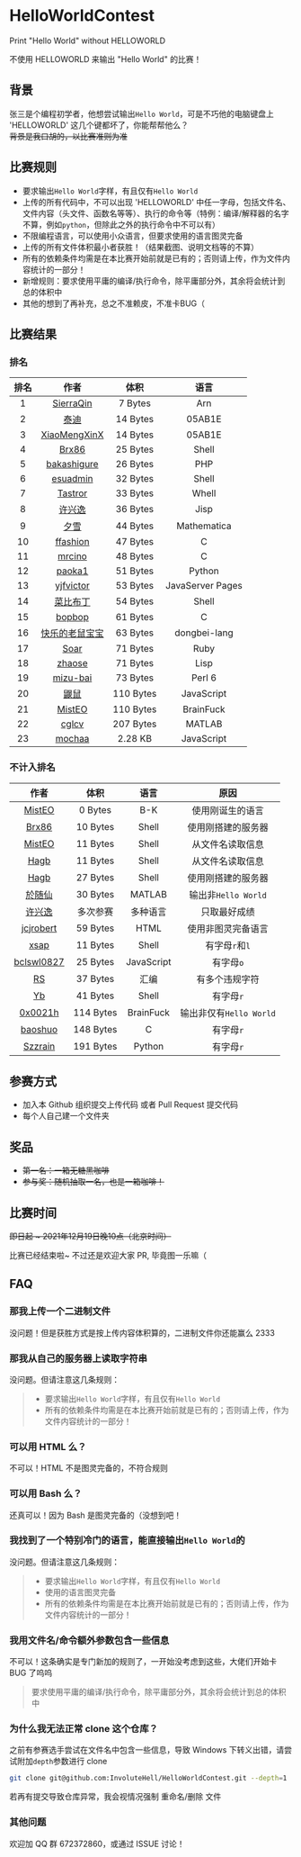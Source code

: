 # HelloWorldContest

Print "Hello World" without HELLOWORLD

不使用 HELLOWORLD 来输出 "Hello World" 的比赛！

## 背景

张三是个编程初学者，他想尝试输出`Hello World`，可是不巧他的电脑键盘上 'HELLOWORLD' 这几个键都坏了，你能帮帮他么？  
~~背景是我口胡的，以比赛准则为准~~

## 比赛规则

- 要求输出`Hello World`字样，有且仅有`Hello World`
- 上传的所有代码中，不可以出现 'HELLOWORLD' 中任一字母，包括文件名、文件内容（头文件、函数名等等）、执行的命令等（特例：编译/解释器的名字不算，例如`python`，但除此之外的执行命令中不可以有）
- 不限编程语言，可以使用小众语言，但要求使用的语言图灵完备
- 上传的所有文件体积最小者获胜！（结果截图、说明文档等的不算）
- 所有的依赖条件均需是在本比赛开始前就是已有的；否则请上传，作为文件内容统计的一部分！
- 新增规则：要求使用平庸的编译/执行命令，除平庸部分外，其余将会统计到总的体积中
- 其他的想到了再补充，总之不准赖皮，不准卡BUG（

## 比赛结果

### 排名

| 排名 |                             作者                             |   体积    |       语言       |
| :--: | :----------------------------------------------------------: | :-------: | :--------------: |
|  1   | [SierraQin](https://github.com/InvoluteHell/HelloWorldContest/blob/master/SierraQin/5.arn) |  7 Bytes  |       Arn        |
|  2   | [泰迪](https://github.com/InvoluteHell/HelloWorldContest/blob/master/%E6%B3%B0%E8%BF%AA/05AB1E) | 14 Bytes  |      05AB1E      |
|  3   | [XiaoMengXinX](https://github.com/InvoluteHell/HelloWorldContest/tree/master/XiaoMengXinX) | 14 Bytes  |      05AB1E      |
|  4   | [Brx86](https://github.com/InvoluteHell/HelloWorldContest/tree/master/Brx86) | 25 Bytes  |      Shell       |
|  5   | [bakashigure](https://github.com/InvoluteHell/HelloWorldContest/blob/master/bakashigure) | 26 Bytes  |       PHP        |
|  6   | [esuadmin](https://github.com/InvoluteHell/HelloWorldContest/tree/master/esuadmin) | 32 Bytes  |      Shell       |
|  7   | [Tastror](https://github.com/InvoluteHell/HelloWorldContest/blob/master/Tastror) | 33 Bytes  |      Whell       |
|  8   | [许兴逸](https://github.com/InvoluteHell/HelloWorldContest/blob/master/%E8%AE%B8%E5%85%B4%E9%80%B8) | 36 Bytes  |       Jisp       |
|  9   | [夕雪](https://github.com/InvoluteHell/HelloWorldContest/blob/master/%E5%A4%95%E9%9B%AA) | 44 Bytes  |   Mathematica    |
|  10  | [ffashion](https://github.com/InvoluteHell/HelloWorldContest/blob/master/ffashion) | 47 Bytes  |        C         |
|  11  | [mrcino](https://github.com/InvoluteHell/HelloWorldContest/blob/master/mrcino) | 48 Bytes  |        C         |
|  12  | [paoka1](https://github.com/InvoluteHell/HelloWorldContest/tree/master/paoka1) | 51 Bytes  |      Python      |
|  13  | [yjfvictor](https://github.com/InvoluteHell/HelloWorldContest/tree/master/yjfvictor) | 53 Bytes  | JavaServer Pages |
|  14  | [菜比布丁](https://github.com/InvoluteHell/HelloWorldContest/tree/master/%E8%8F%9C%E6%AF%94%E5%B8%83%E4%B8%81) | 54 Bytes  |      Shell       |
|  15  | [bopbop](https://github.com/InvoluteHell/HelloWorldContest/tree/master/bopbop) | 61 Bytes  |        C         |
|  16  | [快乐的老鼠宝宝](https://github.com/InvoluteHell/HelloWorldContest/tree/master/%E5%BF%AB%E4%B9%90%E7%9A%84%E8%80%81%E9%BC%A0%E5%AE%9D%E5%AE%9D) | 63 Bytes  |   dongbei-lang   |
|  17  | [Soar](https://github.com/InvoluteHell/HelloWorldContest/blob/master/Soar) | 71 Bytes  |       Ruby       |
|  18  | [zhaose](https://github.com/InvoluteHell/HelloWorldContest/tree/master/zhaose) | 71 Bytes  |       Lisp       |
|  19  | [mizu-bai](https://github.com/InvoluteHell/HelloWorldContest/tree/master/mizu-bai) | 73 Bytes |    Perl 6     |
|  20  | [鼹鼠](https://github.com/InvoluteHell/HelloWorldContest/blob/master/%E9%BC%B9%E9%BC%A0) | 110 Bytes |    JavaScript    |
|  21  | [MistEO](https://github.com/InvoluteHell/HelloWorldContest/tree/master/MistEO) | 110 Bytes |    BrainFuck     |
|  22  | [cglcv](https://github.com/InvoluteHell/HelloWorldContest/tree/master/cglcv) | 207 Bytes |      MATLAB      |
|  23  | [mochaa](https://github.com/InvoluteHell/HelloWorldContest/tree/master/mochaa) |  2.28 KB  |    JavaScript    |

### 不计入排名

|                             作者                             |   体积    |    语言    |          原因           |
| :----------------------------------------------------------: | :-------: | :--------: | :---------------------: |
| [MistEO](https://github.com/InvoluteHell/HelloWorldContest/tree/master/MistEO) |  0 Bytes  |    B-K     |    使用刚诞生的语言     |
| [Brx86](https://github.com/InvoluteHell/HelloWorldContest/tree/master/Brx86) | 10 Bytes  |   Shell    |   使用刚搭建的服务器    |
| [MistEO](https://github.com/InvoluteHell/HelloWorldContest/tree/master/MistEO) | 11 Bytes  |   Shell    |    从文件名读取信息     |
| [Hagb](https://github.com/InvoluteHell/HelloWorldContest/tree/master/Hagb) | 11 Bytes  |   Shell    |    从文件名读取信息     |
| [Hagb](https://github.com/InvoluteHell/HelloWorldContest/blob/master/Hagb) | 27 Bytes  |   Shell    |   使用刚搭建的服务器    |
| [於随仙](https://github.com/InvoluteHell/HelloWorldContest/blob/master/%E6%96%BC%E9%9A%8F%E4%BB%99) | 30 Bytes  |   MATLAB   |   输出非`Hello World`   |
| [许兴逸](https://github.com/InvoluteHell/HelloWorldContest/tree/master/%E8%AE%B8%E5%85%B4%E9%80%B8) | 多次参赛  |  多种语言  |      只取最好成绩       |
| [jcjrobert](https://github.com/InvoluteHell/HelloWorldContest/tree/master/jcjrobert) | 59 Bytes  |    HTML    |   使用非图灵完备语言    |
| [xsap](https://github.com/InvoluteHell/HelloWorldContest/blob/master/xsap) | 11 Bytes  |   Shell    |     有字母`r`和`l`      |
| [bclswl0827](https://github.com/InvoluteHell/HelloWorldContest/tree/master/bclswl0827) | 25 Bytes  | JavaScript |        有字母`o`        |
| [RS](https://github.com/InvoluteHell/HelloWorldContest/tree/master/RS) | 37 Bytes  |    汇编    |     有多个违规字符      |
| [Yb](https://github.com/InvoluteHell/HelloWorldContest/tree/master/Yb) | 41 Bytes  |   Shell    |        有字母`r`        |
| [0x0021h](https://github.com/InvoluteHell/HelloWorldContest/tree/master/0x0021h) | 114 Bytes | BrainFuck  | 输出非仅有`Hello World` |
| [baoshuo](https://github.com/InvoluteHell/HelloWorldContest/blob/master/baoshuo/answer.c) | 148 Bytes |     C      |        有字母`r`        |
| [Szzrain](https://github.com/InvoluteHell/HelloWorldContest/blob/e56cfcb7d32eeb12fc41d56e2870ad786bad9449/Szzrain) | 191 Bytes |   Python   |        有字母`r`        |

## 参赛方式

- 加入本 Github 组织提交上传代码 或者 Pull Request 提交代码
- 每个人自己建一个文件夹

## 奖品

- ~~第一名：一箱无糖黑咖啡~~
- ~~参与奖：随机抽取一名，也是一箱咖啡！~~

## 比赛时间

~~即日起 ~ 2021年12月19日晚10点（北京时间）~~  

比赛已经结束啦~ 不过还是欢迎大家 PR, 毕竟图一乐嘛（

## FAQ

### 那我上传一个二进制文件

没问题！但是获胜方式是按上传内容体积算的，二进制文件你还能赢么 2333

### 那我从自己的服务器上读取字符串

没问题。但请注意这几条规则：
> - 要求输出`Hello World`字样，有且仅有`Hello World`  
> - 所有的依赖条件均需是在本比赛开始前就是已有的；否则请上传，作为文件内容统计的一部分！

### 可以用 HTML 么？

不可以！HTML 不是图灵完备的，不符合规则

### 可以用 Bash 么？

还真可以！因为 Bash 是图灵完备的（没想到吧！

### 我找到了一个特别冷门的语言，能直接输出`Hello World`的

没问题。但请注意这几条规则：

> - 要求输出`Hello World`字样，有且仅有`Hello World`  
> - 使用的语言图灵完备  
> - 所有的依赖条件均需是在本比赛开始前就是已有的；否则请上传，作为文件内容统计的一部分！

### 我用文件名/命令额外参数包含一些信息

不可以！这条确实是专门新加的规则了，一开始没考虑到这些，大佬们开始卡 BUG 了呜呜

> 要求使用平庸的编译/执行命令，除平庸部分外，其余将会统计到总的体积中

### 为什么我无法正常 clone 这个仓库？

之前有参赛选手尝试在文件名中包含一些信息，导致 Windows 下转义出错，请尝试附加`depth`参数进行 clone
```bash
git clone git@github.com:InvoluteHell/HelloWorldContest.git --depth=1
```
若再有提交导致仓库异常，我会视情况强制 重命名/删除 文件

### 其他问题

欢迎加 QQ 群 672372860，或通过 ISSUE 讨论！
